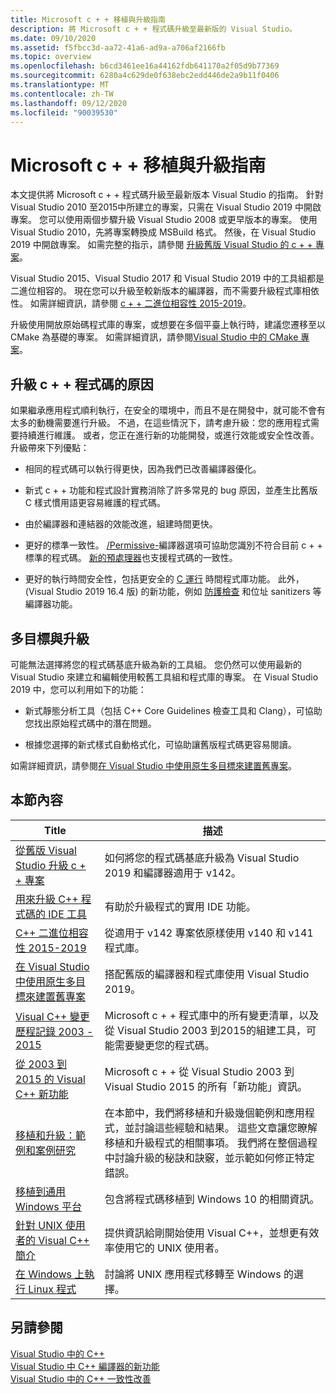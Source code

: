 ```yaml
---
title: Microsoft c + + 移植與升級指南
description: 將 Microsoft c + + 程式碼升級至最新版的 Visual Studio。
ms.date: 09/10/2020
ms.assetid: f5fbcc3d-aa72-41a6-ad9a-a706af2166fb
ms.topic: overview
ms.openlocfilehash: b6cd3461ee16a44162fdb641170a2f05d9b77369
ms.sourcegitcommit: 6280a4c629de0f638ebc2edd446de2a9b11f0406
ms.translationtype: MT
ms.contentlocale: zh-TW
ms.lasthandoff: 09/12/2020
ms.locfileid: "90039530"
---
```

# <a name="microsoft-c-porting-and-upgrading-guide"></a>Microsoft c + + 移植與升級指南

本文提供將 Microsoft c + + 程式碼升級至最新版本 Visual Studio 的指南。 針對 Visual Studio 2010 至2015中所建立的專案，只需在 Visual Studio 2019 中開啟專案。 您可以使用兩個步驟升級 Visual Studio 2008 或更早版本的專案。 使用 Visual Studio 2010，先將專案轉換成 MSBuild 格式。 然後，在 Visual Studio 2019 中開啟專案。 如需完整的指示，請參閱 [升級舊版 Visual Studio 的 c + + 專案](upgrading-projects-from-earlier-versions-of-visual-cpp.md)。

Visual Studio 2015、Visual Studio 2017 和 Visual Studio 2019 中的工具組都是二進位相容的。 現在您可以升級至較新版本的編譯器，而不需要升級程式庫相依性。 如需詳細資訊，請參閱 [c + + 二進位相容性 2015-2019](binary-compat-2015-2017.md)。

升級使用開放原始碼程式庫的專案，或想要在多個平臺上執行時，建議您遷移至以 CMake 為基礎的專案。 如需詳細資訊，請參閱[Visual Studio 中的 CMake 專案](../build/cmake-projects-in-visual-studio.md)。

## <a name="reasons-to-upgrade-c-code"></a>升級 c + + 程式碼的原因

如果繼承應用程式順利執行，在安全的環境中，而且不是在開發中，就可能不會有太多的動機需要進行升級。 不過，在這些情況下，請考慮升級：您的應用程式需要持續進行維護。 或者，您正在進行新的功能開發，或進行效能或安全性改善。 升級帶來下列優點：

- 相同的程式碼可以執行得更快，因為我們已改善編譯器優化。

- 新式 c + + 功能和程式設計實務消除了許多常見的 bug 原因，並產生比舊版 C 樣式慣用語更容易維護的程式碼。

- 由於編譯器和連結器的效能改進，組建時間更快。

- 更好的標準一致性。 [/Permissive-](../build/reference/permissive-standards-conformance.md)編譯器選項可協助您識別不符合目前 c + + 標準的程式碼。 [新的預處理器](../preprocessor/preprocessor-experimental-overview.md)也支援程式碼的一致性。

- 更好的執行時間安全性，包括更安全的 [C 運行](../c-runtime-library/security-features-in-the-crt.md) 時間程式庫功能。 此外， (Visual Studio 2019 16.4 版) 的新功能，例如 [防護檢查](../build/reference/guard-enable-guard-checks.md) 和位址 sanitizers 等編譯器功能。

## <a name="multitargeting-vs-upgrading"></a>多目標與升級

可能無法選擇將您的程式碼基底升級為新的工具組。 您仍然可以使用最新的 Visual Studio 來建立和編輯使用較舊工具組和程式庫的專案。 在 Visual Studio 2019 中，您可以利用如下的功能：

- 新式靜態分析工具（包括 C++ Core Guidelines 檢查工具和 Clang），可協助您找出原始程式碼中的潛在問題。

- 根據您選擇的新式樣式自動格式化，可協助讓舊版程式碼更容易閱讀。

如需詳細資訊，請參閱[在 Visual Studio 中使用原生多目標來建置舊專案](use-native-multi-targeting.md)。

## <a name="in-this-section"></a>本節內容

|Title|描述|
|-----------|-----------------|
|[從舊版 Visual Studio 升級 c + + 專案](upgrading-projects-from-earlier-versions-of-visual-cpp.md)|如何將您的程式碼基底升級為 Visual Studio 2019 和編譯器適用于 v142。|
|[用來升級 C++ 程式碼的 IDE 工具](ide-tools-for-upgrading-code.md)|有助於升級程式的實用 IDE 功能。|
|[C++ 二進位相容性 2015-2019](binary-compat-2015-2017.md)|從適用于 v142 專案依原樣使用 v140 和 v141 程式庫。|
|[在 Visual Studio 中使用原生多目標來建置舊專案](use-native-multi-targeting.md)|搭配舊版的編譯器和程式庫使用 Visual Studio 2019。|
|[Visual C++ 變更歷程記錄 2003 - 2015](visual-cpp-change-history-2003-2015.md)|Microsoft c + + 程式庫中的所有變更清單，以及從 Visual Studio 2003 到2015的組建工具，可能需要變更您的程式碼。|
|[從 2003 到 2015 的 Visual C++ 新功能](visual-cpp-what-s-new-2003-through-2015.md)|Microsoft c + + 從 Visual Studio 2003 到 Visual Studio 2015 的所有「新功能」資訊。|
|[移植和升級：範例和案例研究](porting-and-upgrading-examples-and-case-studies.md)|在本節中，我們將移植和升級幾個範例和應用程式，並討論這些經驗和結果。 這些文章讓您瞭解移植和升級程式的相關事項。 我們將在整個過程中討論升級的秘訣和訣竅，並示範如何修正特定錯誤。|
|[移植到通用 Windows 平台](porting-to-the-universal-windows-platform-cpp.md)|包含將程式碼移植到 Windows 10 的相關資訊。|
|[針對 UNIX 使用者的 Visual C++ 簡介](introduction-to-visual-cpp-for-unix-users.md)|提供資訊給剛開始使用 Visual C++，並想更有效率使用它的 UNIX 使用者。|
|[在 Windows 上執行 Linux 程式](porting-from-unix-to-win32.md)|討論將 UNIX 應用程式移轉至 Windows 的選擇。|

## <a name="see-also"></a>另請參閱

[Visual Studio 中的 C++](../overview/visual-cpp-in-visual-studio.md)<br/>
[Visual Studio 中 C++ 編譯器的新功能](../overview/what-s-new-for-visual-cpp-in-visual-studio.md)<br/>
[Visual Studio 中的 C++ 一致性改善](../overview/cpp-conformance-improvements.md)<br/>
